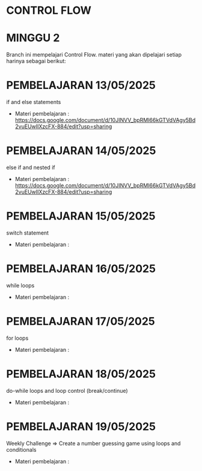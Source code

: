 # CONTROL FLOW
# MINGGU 2

Branch ini mempelajari Control Flow.
materi yang akan dipelajari setiap harinya sebagai berikut:

# PEMBELAJARAN 13/05/2025
if and else statements
- Materi pembelajaran   : https://docs.google.com/document/d/10JINVV_bpRMI66kGTVdVAgy5Bd2vuEUwIIXzcFX-884/edit?usp=sharing

# PEMBELAJARAN 14/05/2025
else if and nested if
- Materi pembelajaran   : https://docs.google.com/document/d/10JINVV_bpRMI66kGTVdVAgy5Bd2vuEUwIIXzcFX-884/edit?usp=sharing

# PEMBELAJARAN 15/05/2025
switch statement
- Materi pembelajaran   : 

# PEMBELAJARAN 16/05/2025
while loops
- Materi pembelajaran   : 

# PEMBELAJARAN 17/05/2025
for loops
- Materi pembelajaran   : 

# PEMBELAJARAN 18/05/2025
do-while loops and loop control (break/continue)
- Materi pembelajaran   : 

# PEMBELAJARAN 19/05/2025
Weekly Challenge => Create a number guessing game using loops and conditionals
- Materi pembelajaran   : 